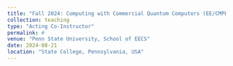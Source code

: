 ```yaml
---
title: "Fall 2024: Computing with Commercial Quantum Computers (EE/CMPEN-497)"
collection: teaching
type: "Acting Co-Instructor"
permalink: #
venue: "Penn State University, School of EECS"
date: 2024-08-21
location: "State College, Pennsylvania, USA"
---
```


